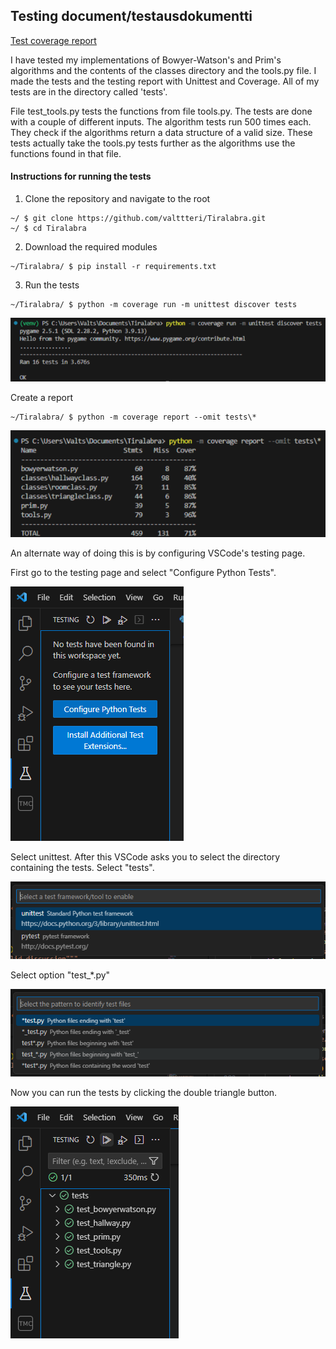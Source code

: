 ## Testing document/testausdokumentti

[Test coverage report](https://valttteri.github.io/)

I have tested my implementations of Bowyer-Watson's and Prim's algorithms and the contents of the classes directory and the tools.py file.
I made the tests and the testing report with Unittest and Coverage. All of my tests are in the directory called 'tests'. 

File test_tools.py tests the functions from file tools.py. The tests are done with a couple of
different inputs. The algorithm tests run 500 times each. They check if the algorithms return a data structure
of a valid size. These tests actually take the tools.py tests further as the algorithms use 
the functions found in that file.

#### Instructions for running the tests

1. Clone the repository and navigate to the root
```
~/ $ git clone https://github.com/valttteri/Tiralabra.git
~/ $ cd Tiralabra 
```
2. Download the required modules
```
~/Tiralabra/ $ pip install -r requirements.txt
```

3. Run the tests
```
~/Tiralabra/ $ python -m coverage run -m unittest discover tests
```
![title](images/vscode5.png)

Create a report
```
~/Tiralabra/ $ python -m coverage report --omit tests\*
```

![title](images/vscode7.png)

An alternate way of doing this is by configuring VSCode's testing page.

First go to the testing page and select "Configure Python Tests".

![title](images/vscode1.png)

Select unittest. After this VSCode asks you to select the directory containing the tests. Select "tests".

![title](images/vscode2.png)

Select option "test_*.py"

![title](images/vscode3.png)

Now you can run the tests by clicking the double triangle button.

![title](images/vscode4.png)


